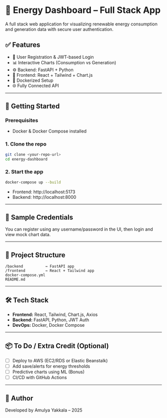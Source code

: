 # 🌱 Energy Dashboard – Full Stack App

A full stack web application for visualizing renewable energy consumption and generation data with secure user authentication.

## ✅ Features

- 🔐 User Registration & JWT-based Login
- 📊 Interactive Charts (Consumption vs Generation)
- ⚙️ Backend: FastAPI + Python
- 🎨 Frontend: React + Tailwind + Chart.js
- 🐳 Dockerized Setup
- 🌐 Fully Connected API

---

## 🚀 Getting Started

### Prerequisites

- Docker & Docker Compose installed

### 1. Clone the repo

```bash
git clone <your-repo-url>
cd energy-dashboard
```

### 2. Start the app

```bash
docker-compose up --build
```

- Frontend: http://localhost:5173
- Backend: http://localhost:8000

---

## 🧪 Sample Credentials

You can register using any username/password in the UI, then login and view mock chart data.

---

## 📂 Project Structure

```
/backend          → FastAPI app
/frontend         → React + Tailwind app
docker-compose.yml
README.md
```

---

## 🛠️ Tech Stack

- **Frontend:** React, Tailwind, Chart.js, Axios
- **Backend:** FastAPI, Python, JWT Auth
- **DevOps:** Docker, Docker Compose

---

## 📦 To Do / Extra Credit (Optional)

- [ ] Deploy to AWS (EC2/RDS or Elastic Beanstalk)
- [ ] Add save/alerts for energy thresholds
- [ ] Predictive charts using ML (Bonus)
- [ ] CI/CD with GitHub Actions

---

## 📝 Author

Developed by Amulya Yakkala – 2025
